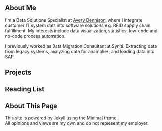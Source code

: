 ## About Me
  I'm a Data Solutions Specialist at [Avery Dennison](https://www.averydennison.com/en/home/Industries/retail.html), where I integrate customer IT system data into software solutions e.g. RFID supply chain fulfillment. My interests include data visualization, statistics, low-code and no-code process automation.
<br>  
  I previously worked as Data Migration Consultant at Syniti. Extracting data from legacy systems, analyzing data for anamolies, and loading data into SAP.

## Projects

## Reading List

## About This Page
This site is powered by [Jekyll](http://jekyllrb.com/) using the [Minimal](https://github.com/orderedlist/minimal) theme.
<br>
All opinions and views are my own and do not represent my employer.
